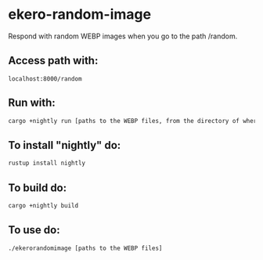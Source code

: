 # ekero-random-image

Respond with random WEBP images when you go to the path /random.

## Access path with:
```url
localhost:8000/random
```

## Run with:
```bash
cargo +nightly run [paths to the WEBP files, from the directory of where the command is called]
```

## To install "nightly" do:
```bash
rustup install nightly
```

## To build do:
```bash
cargo +nightly build
```

## To use do:
```bash
./ekerorandomimage [paths to the WEBP files]
```
